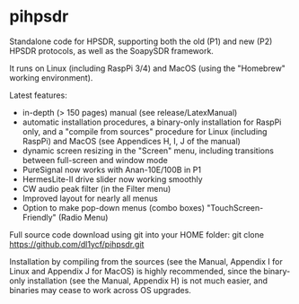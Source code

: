 # pihpsdr
Standalone code for HPSDR,
supporting both the old (P1) and new (P2) HPSDR protocols, as well as the SoapySDR framework.

It runs on Linux (including RaspPi 3/4) and MacOS (using the "Homebrew" working environment).

Latest features:

- in-depth (> 150 pages) manual (see release/LatexManual)
- automatic installation procedures, a binary-only installation for RaspPi only,
  and a "compile from sources" procedure for Linux (including RaspPi) and MacOS
  (see Appendices H, I, J of the manual)
- dynamic screen resizing in the "Screen" menu, including transitions
  between full-screen and window mode
- PureSignal now works with Anan-10E/100B in P1
- HermesLite-II drive slider now working smoothly
- CW audio peak filter (in the Filter menu)
- Improved layout for nearly all menus
- Option to make pop-down menus (combo boxes) "TouchScreen-Friendly" (Radio Menu)

Full source code download using git into your HOME folder:
git clone https://github.com/dl1ycf/pihpsdr.git

Installation by compiling from the sources (see the Manual,
Appendix I for Linux and Appendix J for MacOS) is highly recommended,
since the binary-only installation (see the Manual, Appendix H)
is not much easier, and binaries may cease to work across OS upgrades.

